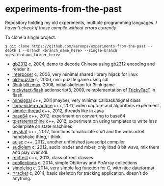 # experiments-from-the-past
Repository holding my old experiments, multiple programming languages. *I haven't check if these compile without errors currently*

To clone a single project:
```shell
$ git clone https://github.com/aaronps/experiments-from-the-past --depth 1 --branch <branch_name_here> --single-branch <destination_folder_here>
```

* [gb2312](https://github.com/aaronps/experiments-from-the-past/tree/gb2312) c, 2004, demo to decode Chinese using gb2312 encoding and render it. 
* [interposer](https://github.com/aaronps/experiments-from-the-past/tree/interposer) c, 2006, very minimal shared library hijack for linux
* [old-puzzle](https://github.com/aaronps/experiments-from-the-past/tree/old-puzzle) c, 2006, mini puzzle game using sdl
* [3link](https://github.com/aaronps/experiments-from-the-past/tree/3link) [blitzmax](http://www.blitzbasic.com/Products/blitzmax.php), 2008, initial skeleton for 3link game
* [trickytact-flash](https://github.com/aaronps/experiments-from-the-past/tree/trickytact-flash) actionscript3, 2009, reimplementation of [TrickyTacT](https://github.com/aaronps/TrickyTacT) in flash.
* [minsignal](https://github.com/aaronps/experiments-from-the-past/tree/minsignal) c++, 2011(maybe), very minimal callback/signal class
* [linux-video-capture](https://github.com/aaronps/experiments-from-the-past/tree/linux-video-capture) c++, 2011, video capture and algorithms experiment
* [simple-thread](https://github.com/aaronps/experiments-from-the-past/tree/simple-thread) c++, 2012, threads like in Java
* [base64](https://github.com/aaronps/experiments-from-the-past/tree/base64) c++, 2012, experiment on converting to base64
* [tplstatemachine](https://github.com/aaronps/experiments-from-the-past/tree/tplstatemachine) c++, 2012, experiment on using templates to write less boilerplate on state machines
* [mysha1](https://github.com/aaronps/experiments-from-the-past/tree/mysha1) c++, 2012, functions to calculate sha1 and the websocket handshake thing, i think.
* [aujsc](https://github.com/aaronps/experiments-from-the-past/tree/aujsc) c++, 2012, another unfinished javascript compiler
* [audiolam](https://github.com/aaronps/experiments-from-the-past/tree/audiolam) c, 2012, audio loader and mixer, only load 8 bit wavs, mix them and play over sdl.
* [recttest](https://github.com/aaronps/experiments-from-the-past/tree/recttest) c++, 2013, class of rect classes
* [ccollections](https://github.com/aaronps/experiments-from-the-past/tree/ccollections) c, 2014, simple ObjArray and PtrArray collections
* [simplelog](https://github.com/aaronps/experiments-from-the-past/tree/simplelog) c, 2014, very simple log function for C, with nice dateformat
* [rtracker](https://github.com/aaronps/experiments-from-the-past/tree/rtracker) c, 2014, basic skeleton for tracking application, doesn't do anything.

